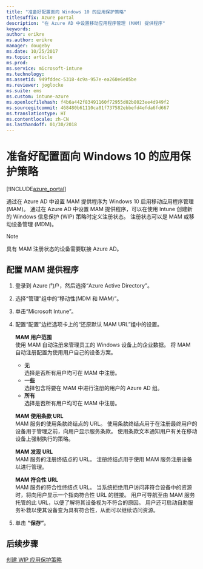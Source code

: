 ```yaml
---
title: "准备好配置面向 Windows 10 的应用保护策略"
titlesuffix: Azure portal
description: "在 Azure AD 中设置移动应用程序管理 (MAM) 提供程序"
keywords: 
author: erikre
ms.author: erikre
manager: dougeby
ms.date: 10/25/2017
ms.topic: article
ms.prod: 
ms.service: microsoft-intune
ms.technology: 
ms.assetid: 949fddec-5318-4c9a-957e-ea260e6e05be
ms.reviewer: joglocke
ms.suite: ems
ms.custom: intune-azure
ms.openlocfilehash: f4b6a442f83491160f72955d02b8023ee4d949f2
ms.sourcegitcommit: 468480b61110ca81f737582ebbefd4efda6fd667
ms.translationtype: HT
ms.contentlocale: zh-CN
ms.lasthandoff: 01/30/2018
---
```

# <a name="get-ready-to-configure-app-protection-policies-for-windows-10"></a>准备好配置面向 Windows 10 的应用保护策略

[!INCLUDE[azure_portal](./includes/azure_portal.md)]

通过在 Azure AD 中设置 MAM 提供程序为 Windows 10 启用移动应用程序管理 (MAM)。 通过在 Azure AD 中设置 MAM 提供程序，可以在使用 Intune 创建新的 Windows 信息保护 (WIP) 策略时定义注册状态。 注册状态可以是 MAM 或移动设备管理 (MDM)。

> [!NOTE]
> 具有 MAM 注册状态的设备需要联接 Azure AD。

## <a name="to-configure-the-mam-provider"></a>配置 MAM 提供程序

1. 登录到 Azure 门户，然后选择“Azure Active Directory”。

2. 选择“管理”组中的“移动性(MDM 和 MAM)”。

3. 单击“Microsoft Intune”。

4. 配置“配置”边栏选项卡上的“还原默认 MAM URL”组中的设置。

    **MAM 用户范围**  
      使用 MAM 自动注册来管理员工的 Windows 设备上的企业数据。 将 MAM 自动注册配置为使用用户自己的设备方案。<ul><li>**无**<br>选择是否所有用户均可在 MAM 中注册。</li><li>**一些**<br>选择包含将要在 MAM 中进行注册的用户的 Azure AD 组。</li><li>**所有**<br>选择是否所有用户均可在 MAM 中注册。</li></ul>

    **MAM 使用条款 URL**  
     MAM 服务的使用条款终结点的 URL。 使用条款终结点用于在注册最终用户的设备用于管理之前，向用户显示服务条款。 使用条款文本通知用户有关在移动设备上强制执行的策略。

    **MAM 发现 URL**  
    MAM 服务的注册终结点的 URL。 注册终结点用于使用 MAM 服务注册设备以进行管理。

    **MAM 符合性 URL**  
      MAM 服务的符合性终结点 URL。 当系统拒绝用户访问非符合设备中的资源时，将向用户显示一个指向符合性 URL 的链接。 用户可导航至由 MAM 服务托管的此 URL，以便了解将其设备视为不符合的原因。 用户还可启动自助服务补救以使其设备变为具有符合性，从而可以继续访问资源。

5.  单击 **“保存”**。

## <a name="next-steps"></a>后续步骤

[创建 WIP 应用保护策略](windows-information-protection-policy-create.md)
